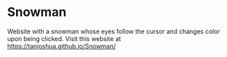 # Snowman
Website with a snowman whose eyes follow the cursor and changes color upon being clicked.
Visit this website at https://tanjoshua.github.io/Snowman/
